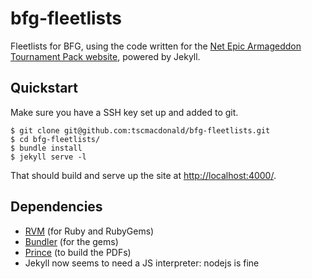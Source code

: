 # bfg-fleetlists

Fleetlists for BFG, using the code written for the [Net Epic Armageddon Tournament Pack website](http://tp.net-armageddon.org/), powered by Jekyll.

## Quickstart

Make sure you have a SSH key set up and added to git.

    $ git clone git@github.com:tscmacdonald/bfg-fleetlists.git
    $ cd bfg-fleetlists/
    $ bundle install
    $ jekyll serve -l

That should build and serve up the site at [http://localhost:4000/](http://localhost:4000/).

## Dependencies

 * [RVM](https://rvm.io/) (for Ruby and RubyGems)
 * [Bundler](http://bundler.io/) (for the gems)
 * [Prince](https://www.princexml.com/) (to build the PDFs)
 * Jekyll now seems to need a JS interpreter: nodejs is fine